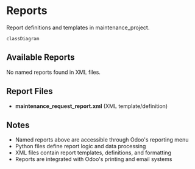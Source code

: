 # Reports

Report definitions and templates in maintenance_project.

```mermaid
classDiagram
```

## Available Reports

No named reports found in XML files.


## Report Files

- **maintenance_request_report.xml** (XML template/definition)

## Notes
- Named reports above are accessible through Odoo's reporting menu
- Python files define report logic and data processing
- XML files contain report templates, definitions, and formatting
- Reports are integrated with Odoo's printing and email systems
